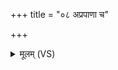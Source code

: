 +++
title = "०८ अप्रपाणा च"

+++
<details><summary>मूलम् (VS)</summary>

अप्र॑पा॒णा च॑ वेश॒न्ता रे॒वाँ अप्रति॑दिश्ययः।  
अय॑भ्या क॒न्या᳡ कल्या॒णी तो॒ता कल्पे॑षु सं॒मिता॑ ॥
</details>
